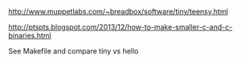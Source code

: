 http://www.muppetlabs.com/~breadbox/software/tiny/teensy.html

http://ptspts.blogspot.com/2013/12/how-to-make-smaller-c-and-c-binaries.html

See Makefile and compare tiny vs hello

